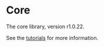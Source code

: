 # Core

The core library, version r1.0.22.

See the [tutorials](tutorials/index.md) for more information.
